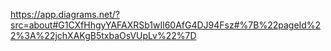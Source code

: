https://app.diagrams.net/?src=about#G1CXfHhgyYAFAXRSb1wIl60AfG4DJ94Fsz#%7B%22pageId%22%3A%22jchXAKgB5txbaOsVUpLv%22%7D

